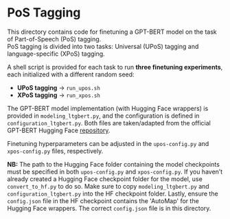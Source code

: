 # PoS Tagging

This directory contains code for finetuning a GPT-BERT model on the task of Part-of-Speech (PoS) tagging.  
PoS tagging is divided into two tasks: Universal (UPoS) tagging and language-specific (XPoS) tagging.

A shell script is provided for each task to run **three finetuning experiments**, each initialized with a different random seed:

- **UPoS tagging** → `run_upos.sh`
- **XPoS tagging** → `run_xpos.sh`

The GPT-BERT model implementation (with Hugging Face wrappers) is provided in `modeling_ltgbert.py`, and the configuration is defined in `configuration_ltgbert.py`. Both files are taken/adapted from the official GPT-BERT Hugging Face [repository](https://huggingface.co/ltg/gpt-bert-babylm-base/tree/main).

Finetuning hyperparameters can be adjusted in the `upos-config.py` and `xpos-config.py` files, respectively.

**NB:** The path to the Hugging Face folder containing the model checkpoints must be specified in both `upos-config.py` and `xpos-config.py`. If you haven’t already created a Hugging Face checkpoint folder for the model, use `convert_to_hf.py` to do so. Make sure to copy `modeling_ltgbert.py` and `configuration_ltgbert.py`
into the HF checkpoint folder. Lastly, ensure the `config.json` file in the HF checkpoint contains the
'AutoMap' for the Hugging Face wrappers. The correct `config.json` file is in this directory.
